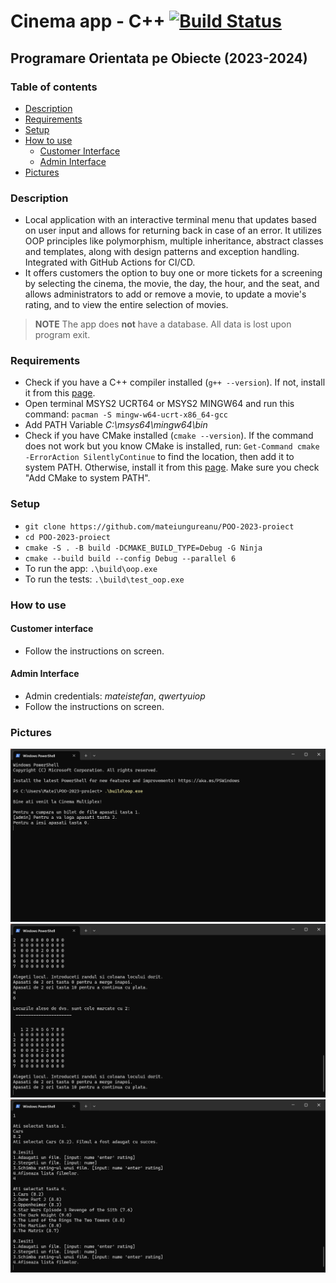 # Cinema app - C++ [![Build Status](https://github.com/mateiungureanu/POO-2023-proiect/actions/workflows/cmake.yml/badge.svg)](https://github.com/mateiungureanu/POO-2023-proiect/actions)
## Programare Orientata pe Obiecte (2023-2024)

### Table of contents
+ [Description](#description)
+ [Requirements](#requirements)
+ [Setup](#setup)
+ [How to use](#how-to-use)
  + [Customer Interface](#customer-interface)
  + [Admin Interface](#admin-interface)
+ [Pictures](#pictures)

### Description

+ Local application with an interactive terminal menu that updates based on user input and allows for returning back in case of an error. It utilizes OOP principles like polymorphism, multiple inheritance, abstract classes and templates, along with design patterns and exception handling. Integrated with GitHub Actions for CI/CD.
+ It offers customers the option to buy one or more tickets for a screening by selecting the cinema, the movie, the day, the hour, and the seat, and allows administrators to add or remove a movie, to update a movie's rating, and to view the entire selection of movies.

> **NOTE**
> The app does **not** have a database. All data is lost upon program exit.

### Requirements

+ Check if you have a C++ compiler installed \(`g++ --version`\). If not, install it from this [page](https://www.msys2.org/).
+ Open terminal MSYS2 UCRT64 or MSYS2 MINGW64 and run this command: `pacman -S mingw-w64-ucrt-x86_64-gcc`
+ Add PATH Variable _C:\msys64\mingw64\bin_
+ Check if you have CMake installed \(`cmake --version`\). If the command does not work but you know CMake is installed, run: `Get-Command cmake -ErrorAction SilentlyContinue` to find the location, then add it to system PATH. Otherwise, install it from this [page](https://cmake.org/download/). Make sure you check "Add CMake to system PATH".


<!-- + Check if you have gtest installed \(`vcpkg --version`\). If not, install it by running these commands:
  + `git clone https://github.com/microsoft/vcpkg.git`
  + `cd vcpkg`
  + `.\bootstrap-vcpkg.bat`  

  Then add PATH Variable _C:\Users\\[your-user-name\]\vcpkg_ \(or whatever location you installed it to\).
+ Install gtest: `vcpkg install gtest` -->

### Setup

+ `git clone https://github.com/mateiungureanu/POO-2023-proiect`
+ `cd POO-2023-proiect`
+ `cmake -S . -B build -DCMAKE_BUILD_TYPE=Debug -G Ninja`
+ `cmake --build build --config Debug --parallel 6`
+ To run the app: `.\build\oop.exe`
+ To run the tests: `.\build\test_oop.exe`

### How to use

#### Customer interface

+ Follow the instructions on screen.

#### Admin Interface

+ Admin credentials: _mateistefan_, _qwertyuiop_
+ Follow the instructions on screen.

### Pictures

![Interface](pictures/poza_terminal_1.png)
![Select seat](pictures/poza_terminal_2.png)
![Add movie](poza_terminal_3.png)